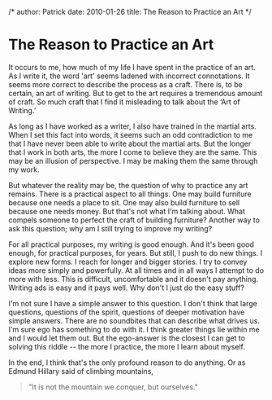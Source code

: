 /*
author: Patrick
date: 2010-01-26
title: The Reason to Practice an Art
*/



# The Reason to Practice an Art

It occurs to me, how much of my life I have spent in the practice of an art. As I write it, the word 'art' seems ladened with incorrect connotations. It seems more correct to describe the process as a craft. There is, to be certain, an art of writing. But to get to the art requires a tremendous amount of craft. So much craft that I find it misleading to talk about the ‘Art of Writing.’


As long as I have worked as a writer, I also have trained in the martial arts. When I set this fact into words, it seems such an odd contradiction to me that I have never been able to write about the martial arts. But the longer that I work in both arts, the more I come to believe they are the same. This may be an illusion of perspective. I may be making them the same through my work.


But whatever the reality may be, the question of why to practice any art remains. There is a practical aspect to all things. One may build furniture because one needs a place to sit. One may also build furniture to sell because one needs money. But that's not what I'm talking about. What compels someone to perfect the craft of building furniture? Another way to ask this question; why am I still trying to improve my writing?


For all practical purposes, my writing is good enough. And it's been good enough, for practical purposes, for years. But still, I push to do new things. I explore new forms. I reach for longer and bigger stories. I try to convey ideas more simply and powerfully. At all times and in all ways I attempt to do more with less. This is difficult, uncomfortable and it doesn't pay anything. Writing ads is easy and it pays well. Why don't I just do the easy stuff?


I'm not sure I have a simple answer to this question. I don't think that large questions, questions of the spirit, questions of deeper motivation have simple answers. There are no soundbites that can describe what drives us. I'm sure ego has something to do with it. I think greater things lie within me and I would let them out. But the ego-answer is the closest I can get to solving this riddle -- the more I practice, the more I learn about myself.

In the end, I think that's the only profound reason to do anything. Or as Edmund Hillary said of climbing mountains, 

> "It is not the mountain we conquer, but ourselves."


